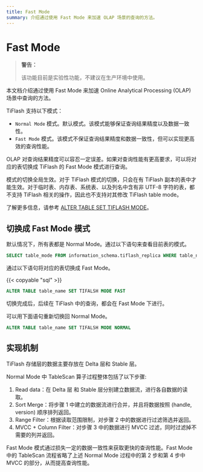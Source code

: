 ```yaml
---
title: Fast Mode
summary: 介绍通过使用 Fast Mode 来加速 OLAP 场景的查询的方法。
---
```


# Fast Mode

> **警告：**
>
> 该功能目前是实验性功能，不建议在生产环境中使用。

本文档介绍通过使用 Fast Mode 来加速 Online Analytical Processing (OLAP) 场景中查询的方法。

TiFlash 支持以下模式：

- `Normal Mode` 模式。默认模式。该模式能够保证查询结果精度以及数据一致性。
- `Fast Mode` 模式。该模式不保证查询结果精度和数据一致性，但可以实现更高效的查询性能。

OLAP 对查询结果精度可以容忍一定误差。如果对查询性能有更高要求，可以将对应的表切换成 TiFlash 的 Fast Mode 模式进行查询。

模式的切换全局生效。对于 TiFlash 模式的切换，只会在有 TiFlash 副本的表中才能生效。对于临时表、内存表、系统表、以及列名中含有非 UTF-8 字符的表，都不支持 TiFlash 相关的操作，因此也不支持对其修改 TiFlash table mode。

了解更多信息，请参考 [ALTER TABLE SET TIFLASH MODE](/sql-statements/sql-statement-set-tiflash-mode.md)。

## 切换成 Fast Mode 模式

默认情况下，所有表都是 Normal Mode。通过以下语句来查看目前表的模式。

```sql
SELECT table_mode FROM information_schema.tiflash_replica WHERE table_name = 'table_name' AND table_schema = 'database_name'
```

通过以下语句将对应的表切换成 Fast Mode。

{{< copyable "sql" >}}

```sql
ALTER TABLE table_name SET TIFALSH MODE FAST
```

切换完成后，后续在 TiFlash 中的查询，都会在 Fast Mode 下进行。

可以用下面语句重新切换回 Normal Mode。

```sql
ALTER TABLE table_name SET TIFALSH MODE NORMAL
```

## 实现机制

TiFlash 存储层的数据主要存放在 Delta 层和 Stable 层。

Normal Mode 中 TableScan 算子过程整体包括了以下步骤:

1. Read data：在 Delta 层 和 Stable 层分别建立数据流，进行各自数据的读取。
2. Sort Merge：将步骤 1 中建立的数据流进行合并，并且将数据按照 (handle, version) 顺序排列返回。
3. Range Filter：根据读取范围限制，对步骤 2 中的数据进行过滤筛选并返回。
4. MVCC + Column Filter：对步骤 3 中的数据进行 MVCC 过滤，同时过滤掉不需要的列并返回。

Fast Mode 模式通过损失一定的数据一致性来获取更快的查询性能。Fast Mode 中的 TableScan 流程省略了上述 Normal Mode 过程中的第 2 步和第 4 步中 MVCC 的部分，从而提高查询性能。
